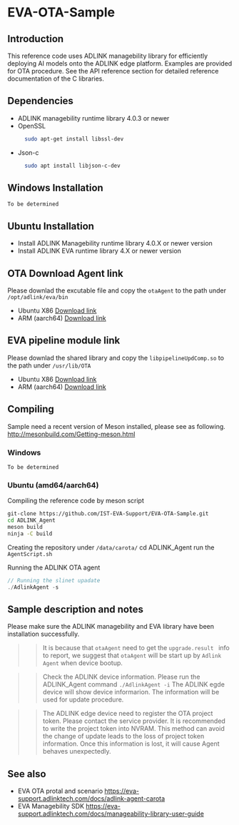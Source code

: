 # EVA-OTA-Sample

## Introduction 
 
This reference code uses ADLINK managebility library for efficiently deploying AI models onto the ADLINK edge platform.
Examples are provided for OTA procedure. See the API reference section for detailed reference documentation of the C libraries. <h2>
  
## Dependencies 
* ADLINK managebility runtime library 4.0.3 or newer
* OpenSSL
  ```bash
    sudo apt-get install libssl-dev
  ```
* Json-c
  ```bash
    sudo apt install libjson-c-dev
  ```
<h2>

## Windows Installation
   `To be determined `

## Ubuntu Installation
* Install ADLINK Managebility runtime library 4.0.X or newer version
* Install ADLINK EVA runtime library 4.X or newer version
  
## OTA Download Agent link
Please downlad the excutable file and copy the `otaAgent` to the path under `/opt/adlink/eva/bin`
* Ubuntu X86     [Download link](https://ampro1-my.sharepoint.com/:u:/g/personal/nathanch_tu_adlinktech_com/ETNNvk58tKxFsjdSjfzUIjoBuFj60WsPas22m5cxaUMmcA?e=Z2JFj0)
* ARM (aarch64)  [Download link](https://ampro1-my.sharepoint.com/:u:/r/personal/nathanch_tu_adlinktech_com/Documents/OTA/DownloadAgent/aarch64/otaAgent?csf=1&web=1&e=cSNrAm)
 
## EVA pipeline module link
Please downlad the shared library and copy the `libpipelineUpdComp.so` to the path under `/usr/lib/OTA`
* Ubuntu X86     [Download link](https://ampro1-my.sharepoint.com/:u:/g/personal/nathanch_tu_adlinktech_com/EcmXpSylmSJEvu4i1lxjA9UB3iWDb5T2YnX-VpNJxUEctw?e=kcRhEv)
* ARM (aarch64)  [Download link](https://ampro1-my.sharepoint.com/:u:/g/personal/nathanch_tu_adlinktech_com/EQL5Ur9Gd0BFosZh5oDN2DYBNz0P0iPz9RIYhmr36hBZCA?e=zXNgVz)
  
## Compiling
  Sample need a recent version of Meson installed, please see as following.
    http://mesonbuild.com/Getting-meson.html
  
### Windows
  `To be determined `

### Ubuntu (amd64/aarch64)
Compiling the reference code by meson script
```bash
git-clone https://github.com/IST-EVA-Support/EVA-OTA-Sample.git
cd ADLINK_Agent
meson build
ninja -C build
```
Creating the repository under `/data/carota/`
cd ADLINK_Agent
run the `AgentScript.sh` 
 
Running the ADLINK OTA agent

 ```c
 // Running the slinet upadate
./AdlinkAgent -s
```
   
<h2>

## Sample description and notes
Please make sure the ADLINK managebility and EVA library have been installation successfully.
>> It is because that `otaAgent` need to get the `upgrade.result ` info to report,
we suggest that `otaAgent` will be start up by `Adlink Agent`
when device bootup.  
 
>> Check the ADLINK device information.
Please run the ADLINK_Agent command 
`./AdlinkAgent -i`
  The ADLINK egde device will show device informarion. The information will be used for update procedure.
  
>> The ADLINK edge device need to register the OTA project token. Please contact the service provider.
It is recommended to write the project token into NVRAM. This method can avoid the
change of update leads to the loss of project token information. Once this information is lost, it will cause 
Agent behaves unexpectedly. <h2>


## See also
 
 * EVA OTA protal and scenario
 https://eva-support.adlinktech.com/docs/adlink-agent-carota
 * EVA Managebility SDK
 https://eva-support.adlinktech.com/docs/manageability-library-user-guide
 

